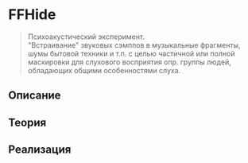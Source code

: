 
# FFHide

> Психоакустический эксперимент. <br>
> "Встраивание" звуковых сэмплов в музыкальные фрагменты, шумы бытовой техники и т.п. с целью частичной или полной маскировки для слухового восприятия опр. группы людей, обладающих общими особенностями слуха.

## Описание



## Теория




## Реализация